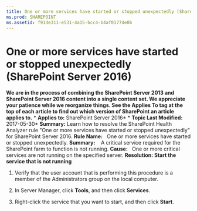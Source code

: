 ```yaml
---
title: One or more services have started or stopped unexpectedly (SharePoint Server 2016)
ms.prod: SHAREPOINT
ms.assetid: f91de311-e531-4a15-bcc4-b4af01774e0b
---
```



# One or more services have started or stopped unexpectedly (SharePoint Server 2016)
 **We are in the process of combining the SharePoint Server 2013 and SharePoint Server 2016 content into a single content set. We appreciate your patience while we reorganize things. See the Applies To tag at the top of each article to find out which version of SharePoint an article applies to.** * **Applies to:** SharePoint Server 2016*  * **Topic Last Modified:** 2017-05-30* **Summary:** Learn how to resolve the SharePoint Health Analyzer rule "One or more services have started or stopped unexpectedly" for SharePoint Server 2016. **Rule Name:**   One or more services have started or stopped unexpectedly. **Summary:**    A critical service required for the SharePoint farm to function is not running. **Cause:**   One or more critical services are not running on the specified server. **Resolution: Start the service that is not running**
1. Verify that the user account that is performing this procedure is a member of the Administrators group on the local computer.
    
  
2. In Server Manager, click **Tools**, and then click **Services**.
    
  
3. Right-click the service that you want to start, and then click **Start**.
    
  


